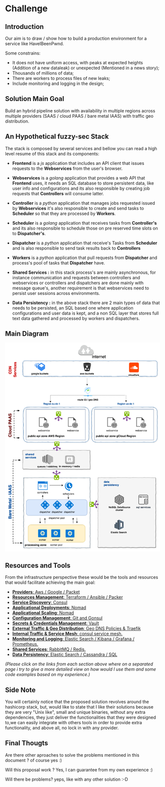 # Challenge

## Introduction

Our aim is to draw / show how to build a production environment for a service like HaveIBeenPwnd.

Some constrains:

* It does not have uniform access, with peaks at expected heights (Addition of a new  dataleak) or unexpected (Mentioned in a news story);
* Thousands of millions of data;
* There are workers to process files of new leaks;
* Include monitoring and logging in the design;

## Solution Main Goal

Build an hybrid pipeline solution with availability in multiple regions across multiple providers (SAAS / cloud PAAS / bare metal IAAS) with traffic geo distribution.

## An Hypothetical fuzzy-sec Stack

The stack is composed by several services and bellow you can read a high level resume of this stack and its components:

* **Frontend** is a *js* application that includes an API client that issues requests to the **Webservices** from the user's browser.

* **Webservices** is a *golang* application that provides a web API that **Frontend** uses, it needs an SQL database to store persistent data, like user info and configurations and its also responsible by creating job requests that **Controllers** will consume latter.

* **Controller** is a *python* application that manages jobs requested issued by **Webservices** it's also responsible to create and send tasks to  **Scheduler** so that they are processed by **Workers**.

* **Scheduler** is a *golang* application that receives tasks from **Controller's** and its also  responsible to schedule those on pre reserved time slots on to  **Dispatcher's**.

* **Dispatcher** is a *python* application that receive's Tasks from **Scheduler** and is also responsible to send task results back to **Controllers**

* **Workers** is a *python* application that pull requests from **Dispatcher** and process's pool of tasks that **Dispatcher** have.

* **Shared Services :** in this stack process's are mainly asynchronous, for instance communication and requests between controllers and webservices or controllers and dispatchers are done mainly with message queue's, another requirement is that webservices  need to persist user sessions across environments. 

* **Data Persistency :** in the above stack there are 2 main types of data that needs to be persisted, an SQL based one where application configurations and user data is kept, and a non SQL layer that stores full text data gathered and processed by workers and dispatchers.


## Main Diagram 

![Main Diagram](images/fuzzsec-Diagram.png?raw=true)

## Resources and Tools

From the infrastructure perspective these would be the tools and resources that would facilitate achieving the main goal:

* [**Providers**: Aws / Google / Packet ](pages/providers.md)
* [**Resources Management**: Terraform / Ansible / Packer](pages/resource_management.md)
* [**Service Discovery**: Consul](pages/service_discovery.md)
* [**Applicational Deployments**: Nomad ](pages/applicational_deployment.md)
* [**Applicational Scaling**: Nomad ](pages/applicational_autoscaling.md)
* [**Configuration Management**: Git and Gonsul](pages/configuration_management.md)
* [**Secrets & Credentials Management**: Vault](pages/secrets_and_credentials.md)
* [**External Traffic & Geo Distribution**: Geo DNS Policies & Traefik](pages/external_traffic.md)
* [**Internal Traffic & Service Mesh**: consul service mesh.](pages/internal_traffic.md)
* [**Monitoring and Logging**: Elastic Search / Kibana / Grafana / Prometheus.](pages/monitoring_logging.md)
* [**Shared Services**: RabbitMQ / Redis.](pages/shared_services.md)
* [**Data Persistency**: Elastic Search / Cassandra / SQL](pages/data_persistency.md)

*(Please click on the links from each section above where on a separated page i try to give a more detailed view on how would I use them and some code examples based on my experience.)*

## Side Note

You will certainly notice that the proposed solution revolves around the hashicorp stack, but, would like to state that I like their solutions because they are very "Unix like", small and unique binaries, without any extra dependencies, they just deliver the functionalities that they were designed to,we can easily integrate with others tools in order to provide extra functionality, and above all, no lock in with any provider.

## Final Thougts

Are there other aproaches to solve the problems mentioned in this document ? 
of course yes :) 

Will this proposal work ? 
Yes, I can guarantee from my own experience :) 

Will there be problems? 
yeps, like with any other solution :-D